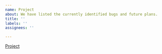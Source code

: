 ```yaml
---
name: Project
about: We have listed the currently identified bugs and future plans.
title: ''
labels: ''
assignees: ''

---
```


[Project](https://github.com/orgs/simplise/projects/1)
